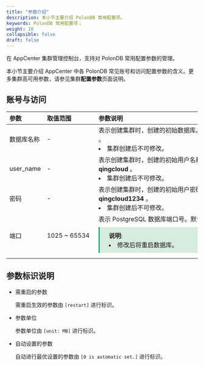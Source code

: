 ```yaml
---
title: "参数介绍"
description: 本小节主要介绍 PolonDB 常用配置项。 
keywords: PolonDB 常用配置项；
weight: 10
collapsible: false
draft: false
---
```




在 AppCenter 集群管理控制台，支持对 PolonDB 常用配置参数的管理。

本小节主要介绍 AppCenter 中各 PolonDB 常见账号和访问配置参数的含义。更多集群高可用参数，请参见集群**配置参数**页面说明。

## 账号与访问

|<span style="display:inline-block;width:80px">参数</span> |<span style="display:inline-block;width:120px">取值范围</span>|<span style="display:inline-block;width:420px">参数说明</span>|
|:----|:----|:----|
|   数据库名称    |  -       |   表示创建集群时，创建的初始数据库。 默认为 **qingcloud** 。<li>集群创建后不可修改。  |
|   user_name    |  -       |   表示创建集群时，创建的初始用户名称。 默认为 **qingcloud** 。<li>集群创建后不可修改。  |
|   密码   |  -       |   表示创建集群时，创建的初始用户密码。 默认为 **qingcloud1234** 。<li>集群创建后不可修改。  |
|   端口    |  1025 ~ 65534      |   表示 PostgreSQL 数据库端口号。默认为 5432。 <span style="display: block; background-color: #D8ECDE; padding: 10px 24px; margin: 10px 0; border-left: 3px solid #00a971;"><b>说明</b>: <li>修改后将重启数据库。</li></span> |

## 参数标识说明

- 需重启的参数

  需重启生效的参数由 `[restart]` 进行标识。

- 参数单位

  参数单位由 `[unit: MB]` 进行标识。

- 自动设置的参数

  自动进行最优设置的参数由 `[0 is automatic set.]` 进行标识。
